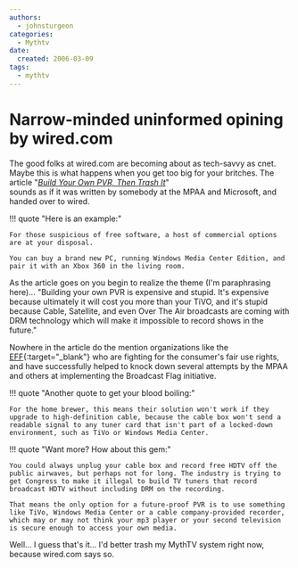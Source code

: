 ```yaml
---
authors:
  - johnsturgeon
categories:
  - Mythtv
date:
  created: 2006-03-09
tags:
  - mythtv
---
```


# Narrow-minded uninformed opining by wired.com

The good folks at wired.com are becoming about as tech-savvy as cnet. Maybe this is what happens when you get too big for your britches. The article "[_Build Your Own PVR, Then Trash It_](http://www.wired.com/news/technology/0,70328-0.html)"  
sounds as if it was written by somebody at the MPAA and Microsoft, and handed over to wired.  

<!-- more -->

!!! quote "Here is an example:"

    For those suspicious of free software, a host of commercial options are at your disposal.
    
    You can buy a brand new PC, running Windows Media Center Edition, and pair it with an Xbox 360 in the living room.  

  
As the article goes on you begin to realize the theme (I'm paraphrasing here)... "Building your own PVR is expensive and stupid. It's expensive because ultimately it will cost you more than your TiVO, and it's stupid because Cable, Satellite, and even Over The Air broadcasts are coming with DRM technology which will make it impossible to record shows in the future."  
  
Nowhere in the article do the mention organizations like the [EFF](http://www.eff.org/){:target="_blank"} who are fighting for the consumer's fair use rights, and have successfully helped to knock down several attempts by the MPAA and others at implementing the Broadcast Flag initiative.  
  
!!! quote "Another quote to get your blood boiling:"  

    For the home brewer, this means their solution won't work if they upgrade to high-definition cable, because the cable box won't send a readable signal to any tuner card that isn't part of a locked-down environment, such as TiVo or Windows Media Center.  

  
!!! quote "Want more? How about this gem:"  

    You could always unplug your cable box and record free HDTV off the public airwaves, but perhaps not for long. The industry is trying to get Congress to make it illegal to build TV tuners that record broadcast HDTV without including DRM on the recording.

    That means the only option for a future-proof PVR is to use something like TiVo, Windows Media Center or a cable company-provided recorder, which may or may not think your mp3 player or your second television is secure enough to access your own media.

  
Well... I guess that's it... I'd better trash my MythTV system right now, because wired.com says so.  
